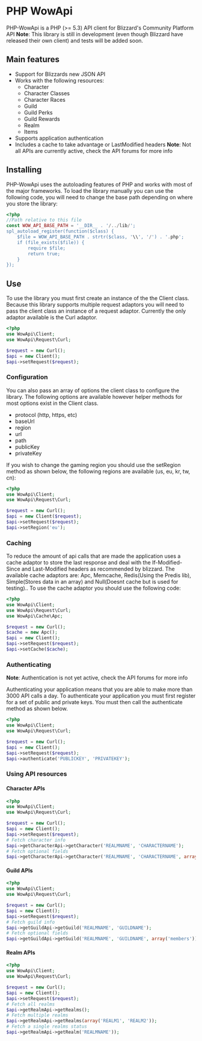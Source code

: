 # PHP WowApi #

PHP-WowApi is a PHP (>= 5.3) API client for Blizzard's Community Platform API
**Note**: This library is still in development (even though Blizzard have released their own client) and tests will be added soon.

## Main features ##

- Support for Blizzards new JSON API
- Works with the following resources:
    - Character
    - Character Classes
    - Character Races
    - Guild
    - Guild Perks
    - Guild Rewards
    - Realm
    - Items
- Supports application authentication
- Includes a cache to take advantage or LastModified headers
**Note**: Not all APIs are currently active, check the API forums for more info

## Installing ##

PHP-WowApi uses the autoloading features of PHP and works with most of the major frameworks. To load the library manually you can use the following code, you will need to change the base path depending on where you store the library:

``` php
<?php
//Path relative to this file
const WOW_API_BASE_PATH = '__DIR__ . '/../lib/';
spl_autoload_register(function($class) {
    $file = WOW_API_BASE_PATH . strtr($class, '\\', '/') . '.php';
    if (file_exists($file)) {
        require $file;
        return true;
    }
});
```

## Use ##

To use the library you must first create an instance of the the Client class. Because this library supports multiple request adaptors you will need to pass the client class an instance of a request adaptor. Currently the only adaptor available is the Curl adaptor.

``` php
<?php
use WowApi\Client;
use WowApi\Request\Curl;

$request = new Curl();
$api = new Client();
$api->setRequest($request);
```

### Configuration ###

You can also pass an array of options the client class to configure the library. The following options are available however helper methods for most options exist in the Client class.

- protocol (http, https, etc)
- baseUrl
- region
- url
- path
- publicKey
- privateKey

If you wish to change the gaming region you should use the setRegion method as shown below, the following regions are available (us, eu, kr, tw, cn):

``` php
<?php
use WowApi\Client;
use WowApi\Request\Curl;

$request = new Curl();
$api = new Client($request);
$api->setRequest($request);
$api->setRegion('eu');
```


### Caching ###

To reduce the amount of api calls that are made the application uses a cache adaptor to store the last response and deal with the If-Modified-Since and Last-Modified headers as recommended by blizzard. The available cache adaptors are: Apc, Memcache, Redis(Using the Predis lib), Simple(Stores data in an array) and Null(Doesnt cache but is used for testing).. To use the cache adaptor you should use the following code:

``` php
<?php
use WowApi\Client;
use WowApi\Request\Curl;
use WowApi\Cache\Apc;

$request = new Curl();
$cache = new Apc();
$api = new Client();
$api->setRequest($request);
$api->setCache($cache);
```

### Authenticating ###

**Note**: Authentication is not yet active, check the API forums for more info

Authenticating your application means that you are able to make more than 3000 API calls a day. To authenticate your application you must first register for a set of public and private keys. You must then call the authenticate method as shown below.

``` php
<?php
use WowApi\Client;
use WowApi\Request\Curl;

$request = new Curl();
$api = new Client();
$api->setRequest($request);
$api->authenticate('PUBLICKEY', 'PRIVATEKEY');
```

### Using API resources ###

#### Character APIs
``` php
<?php
use WowApi\Client;
use WowApi\Request\Curl;

$request = new Curl();
$api = new Client();
$api->setRequest($request);
# Fetch character info
$api->getCharacterApi->getCharacter('REALMNAME', 'CHARACTERNAME');
# Fetch optional fields
$api->getCharacterApi->getCharacter('REALMNAME', 'CHARACTERNAME', array('guild', 'stats'));
```

#### Guild APIs
``` php
<?php
use WowApi\Client;
use WowApi\Request\Curl;

$request = new Curl();
$api = new Client();
$api->setRequest($request);
# Fetch guild info
$api->getGuildApi->getGuild('REALMNAME', 'GUILDNAME');
# Fetch optional fields
$api->getGuildApi->getGuild('REALMNAME', 'GUILDNAME', array('members'));
```

#### Realm APIs
``` php
<?php
use WowApi\Client;
use WowApi\Request\Curl;

$request = new Curl();
$api = new Client();
$api->setRequest($request);
# Fetch all realms
$api->getRealmApi->getRealms();
# Fetch multiple realms
$api->getRealmApi->getRealms(array('REALM1', 'REALM2'));
# Fetch a single realms status
$api->getRealmApi->getRealm('REALMNAME'));
```
